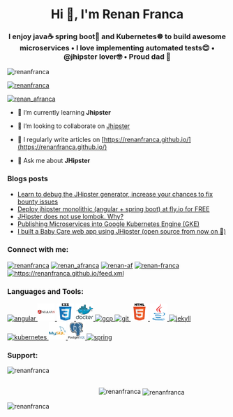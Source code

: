 <h1 align="center">Hi 👋, I'm Renan Franca</h1>
<h3 align="center">I enjoy java☕ spring boot🍃 and Kubernetes☸️ to build awesome microservices • I love implementing automated tests😊 • @jhipster lover🤓 • Proud dad 🍼</h3>

<p align="left"> <img src="https://komarev.com/ghpvc/?username=renanfranca&label=Profile%20views&color=0e75b6&style=flat" alt="renanfranca" /> </p>

<p align="left"> <a href="https://github.com/ryo-ma/github-profile-trophy"><img src="https://github-profile-trophy.vercel.app/?username=renanfranca" alt="renanfranca" /></a> </p>

<p align="left"> <a href="https://twitter.com/renan_afranca" target="blank"><img src="https://img.shields.io/twitter/follow/renan_afranca?logo=twitter&style=for-the-badge" alt="renan_afranca" /></a> </p>

- 🌱 I’m currently learning **Jhipster**

- 👯 I’m looking to collaborate on [Jhipster](https://github.com/jhipster/generator-jhipster)

- 📝 I regularly write articles on [https://renanfranca.github.io/](https://renanfranca.github.io/)

- 💬 Ask me about **JHipster**

### Blogs posts
<!-- BLOG-POST-LIST:START -->
- [Learn to debug the JHipster generator, increase your chances to fix bounty issues](https://renanfranca.github.io/learn-debug-jhipster-generator-increase-your-chances-to-fix-bounty-issues.html)
- [Deploy jhipster monolithic &lpar;angular + spring boot&rpar; at fly.io for FREE](https://renanfranca.github.io/deploy-jhipster-monolithic-angularjs-and-spring-boot-at-fly.io.html)
- [JHipster does not use lombok. Why?](https://renanfranca.github.io/jhipster-does-not-use-lombok-why.html)
- [Publishing Microservices into Google Kubernetes Engine &lpar;GKE&rpar;](https://renanfranca.github.io/publishing-microservices-into-gke.html)
- [I built a Baby Care web app using JHipster &lpar;open source from now on 🥰&rpar;](https://renanfranca.github.io/i-built-a-baby-care-web-app-using-jhipster.html)
<!-- BLOG-POST-LIST:END -->

<h3 align="left">Connect with me:</h3>
<p align="left">
<a href="https://dev.to/renanfranca" target="blank"><img align="center" src="https://raw.githubusercontent.com/rahuldkjain/github-profile-readme-generator/master/src/images/icons/Social/devto.svg" alt="renanfranca" height="30" width="40" /></a>
<a href="https://twitter.com/renan_afranca" target="blank"><img align="center" src="https://raw.githubusercontent.com/rahuldkjain/github-profile-readme-generator/master/src/images/icons/Social/twitter.svg" alt="renan_afranca" height="30" width="40" /></a>
<a href="https://linkedin.com/in/renan-af" target="blank"><img align="center" src="https://raw.githubusercontent.com/rahuldkjain/github-profile-readme-generator/master/src/images/icons/Social/linked-in-alt.svg" alt="renan-af" height="30" width="40" /></a>
<a href="https://stackoverflow.com/users/renan-franca" target="blank"><img align="center" src="https://raw.githubusercontent.com/rahuldkjain/github-profile-readme-generator/master/src/images/icons/Social/stack-overflow.svg" alt="renan-franca" height="30" width="40" /></a>
<a href="/https://renanfranca.github.io/feed.xml" target="blank"><img align="center" src="https://raw.githubusercontent.com/rahuldkjain/github-profile-readme-generator/master/src/images/icons/Social/rss.svg" alt="https://renanfranca.github.io/feed.xml" height="30" width="40" /></a>
</p>

<h3 align="left">Languages and Tools:</h3>
<p align="left"> <a href="https://angular.io" target="_blank" rel="noreferrer"> <img src="https://angular.io/assets/images/logos/angular/angular.svg" alt="angular" width="40" height="40"/> </a> <a href="https://angular.io" target="_blank" rel="noreferrer"> <img src="https://raw.githubusercontent.com/devicons/devicon/master/icons/angularjs/angularjs-original-wordmark.svg" alt="angularjs" width="40" height="40"/> </a> <a href="https://www.w3schools.com/css/" target="_blank" rel="noreferrer"> <img src="https://raw.githubusercontent.com/devicons/devicon/master/icons/css3/css3-original-wordmark.svg" alt="css3" width="40" height="40"/> </a> <a href="https://www.docker.com/" target="_blank" rel="noreferrer"> <img src="https://raw.githubusercontent.com/devicons/devicon/master/icons/docker/docker-original-wordmark.svg" alt="docker" width="40" height="40"/> </a> <a href="https://cloud.google.com" target="_blank" rel="noreferrer"> <img src="https://www.vectorlogo.zone/logos/google_cloud/google_cloud-icon.svg" alt="gcp" width="40" height="40"/> </a> <a href="https://git-scm.com/" target="_blank" rel="noreferrer"> <img src="https://www.vectorlogo.zone/logos/git-scm/git-scm-icon.svg" alt="git" width="40" height="40"/> </a> <a href="https://www.w3.org/html/" target="_blank" rel="noreferrer"> <img src="https://raw.githubusercontent.com/devicons/devicon/master/icons/html5/html5-original-wordmark.svg" alt="html5" width="40" height="40"/> </a> <a href="https://www.java.com" target="_blank" rel="noreferrer"> <img src="https://raw.githubusercontent.com/devicons/devicon/master/icons/java/java-original.svg" alt="java" width="40" height="40"/> </a> <a href="https://jekyllrb.com/" target="_blank" rel="noreferrer"> <img src="https://www.vectorlogo.zone/logos/jekyllrb/jekyllrb-icon.svg" alt="jekyll" width="40" height="40"/> </a> <a href="https://kubernetes.io" target="_blank" rel="noreferrer"> <img src="https://www.vectorlogo.zone/logos/kubernetes/kubernetes-icon.svg" alt="kubernetes" width="40" height="40"/> </a> <a href="https://www.mysql.com/" target="_blank" rel="noreferrer"> <img src="https://raw.githubusercontent.com/devicons/devicon/master/icons/mysql/mysql-original-wordmark.svg" alt="mysql" width="40" height="40"/> </a> <a href="https://www.postgresql.org" target="_blank" rel="noreferrer"> <img src="https://raw.githubusercontent.com/devicons/devicon/master/icons/postgresql/postgresql-original-wordmark.svg" alt="postgresql" width="40" height="40"/> </a> <a href="https://spring.io/" target="_blank" rel="noreferrer"> <img src="https://www.vectorlogo.zone/logos/springio/springio-icon.svg" alt="spring" width="40" height="40"/> </a> </p>

<h3 align="left">Support:</h3>
<p><a href="https://www.buymeacoffee.com/renanfranca"> <img align="left" src="https://cdn.buymeacoffee.com/buttons/v2/default-yellow.png" height="50" width="210" alt="renanfranca" /></a></p><br><br>

<p><img align="left" src="https://github-readme-stats.vercel.app/api/top-langs?username=renanfranca&show_icons=true&locale=en&layout=compact" alt="renanfranca" /></p>

<p>&nbsp;<img align="center" src="https://github-readme-stats.vercel.app/api?username=renanfranca&show_icons=true&locale=en" alt="renanfranca" /></p>

<p><img align="center" src="https://github-readme-streak-stats.herokuapp.com/?user=renanfranca&" alt="renanfranca" /></p>
